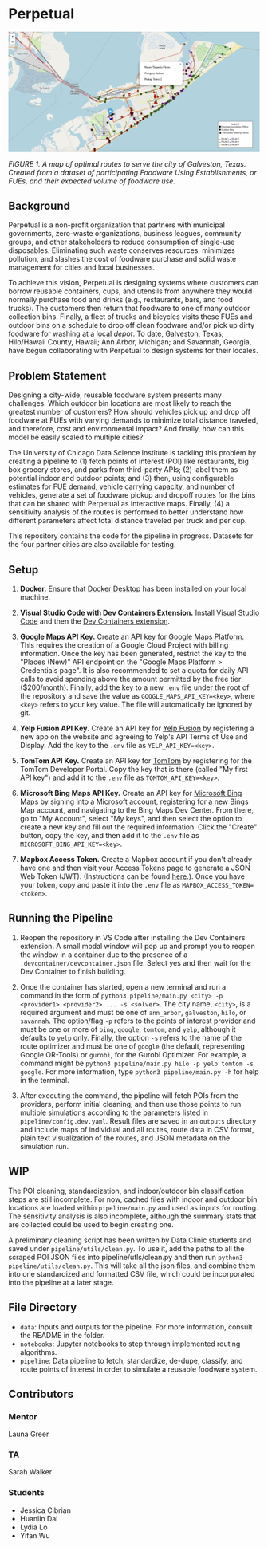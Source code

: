 # Perpetual

![A screenshot of an interactive map of routes for Galveston, Texas.](/data/img/galveston_map.png)

_FIGURE 1. A map of optimal routes to serve the city of Galveston, Texas. Created from a dataset of participating Foodware Using Establishments, or FUEs, and their expected volume of foodware use._

## Background

Perpetual is a non-profit organization that partners with municipal governments, zero-waste organizations, business leagues, community groups, and other stakeholders to reduce consumption of single-use disposables. Eliminating such waste conserves resources, minimizes pollution, and slashes the cost of foodware purchase and solid waste management for cities and local businesses.

To achieve this vision, Perpetual is designing systems where customers can borrow reusable containers, cups, and utensils from anywhere they would normally purchase food and drinks (e.g., restaurants, bars, and food trucks). The customers then return that foodware to one of many outdoor collection bins.  Finally, a fleet of trucks and bicycles visits these FUEs and outdoor bins on a schedule to drop off clean foodware and/or pick up dirty foodware for washing at a local _depot_. To date, Galveston, Texas; Hilo/Hawaii County, Hawaii; Ann Arbor, Michigan; and Savannah, Georgia, have begun collaborating with Perpetual to design systems for their locales.

## Problem Statement

Designing a city-wide, reusable foodware system presents many challenges. Which outdoor bin locations are most likely to reach the greatest number of customers? How should vehicles pick up and drop off foodware at FUEs with varying demands to minimize total distance traveled, and therefore, cost and environmental impact? And finally, how can this model be easily scaled to multiple cities?

The University of Chicago Data Science Institute is tackling this problem by creating a pipeline to (1) fetch points of interest (POI) like restaurants, big box grocery stores, and parks from third-party APIs; (2) label them as potential indoor and outdoor points; and (3) then, using configurable estimates for FUE demand, vehicle carrying capacity, and number of vehicles, generate a set of foodware pickup and dropoff routes for the bins that can be shared with Perpetual as interactive maps. Finally, (4) a sensitivity analysis of the routes is performed to better understand how different parameters affect total distance traveled per truck and per cup.

This repository contains the code for the pipeline in progress. Datasets for the four partner cities are also available for testing.

## Setup

1. **Docker.** Ensure that [Docker Desktop](https://docs.docker.com/engine/install/) has been installed on your local machine.

2. **Visual Studio Code with Dev Containers Extension.** Install [Visual Studio Code](https://code.visualstudio.com/) and then the [Dev Containers extension](https://code.visualstudio.com/docs/devcontainers/tutorial#_install-the-extension).

3. **Google Maps API Key.** Create an API key for [Google Maps Platform](https://developers.google.com/maps/documentation/places/web-service/get-api-key). This requires the creation of a Google Cloud Project with billing information. Once the key has been generated, restrict the key to the "Places (New)" API endpoint on the "Google Maps Platform > Credentials page".  It is also recommended to set a quota for daily API calls to avoid spending above the amount permitted by the free tier ($200/month). Finally, add the key to a new `.env` file under the root of the repository and save the value as `GOOGLE_MAPS_API_KEY=<key>`, where `<key>` refers to your key value. The file will automatically be ignored by git.

4. **Yelp Fusion API Key.** Create an API key for [Yelp Fusion](https://docs.developer.yelp.com/docs/fusion-intro) by registering a new app on the website and agreeing to Yelp's API Terms of Use and Display.  Add the key to the `.env` file as `YELP_API_KEY=<key>`.

5. **TomTom API Key.** Create an API key for [TomTom](https://developer.tomtom.com/knowledgebase/platform/articles/how-to-get-an-tomtom-api-key/) by registering for the TomTom Developer Portal.  Copy the key that is there (called "My first API key") and add it to the `.env` file as `TOMTOM_API_KEY=<key>`.

6. **Microsoft Bing Maps API Key.** Create an API key for [Microsoft Bing Maps](https://learn.microsoft.com/en-us/bingmaps/getting-started/bing-maps-dev-center-help/getting-a-bing-maps-key) by signing into a Microsoft account, registering for a new Bings Map account, and navigating to the Bing Maps Dev Center. From there, go to "My Account", select "My keys", and then select the option to create a new key and fill out the required information. Click the "Create" button, copy the key, and then add it to the `.env` file as `MICROSOFT_BING_API_KEY=<key>`.

7. **Mapbox Access Token.** Create a Mapbox account if you don't already have one and then visit your Access Tokens page to generate a JSON Web Token (JWT). (Instructions can be found [here](https://docs.mapbox.com/help/getting-started/access-tokens/).). Once you have your token, copy and paste it into the `.env` file as `MAPBOX_ACCESS_TOKEN=<token>`.

## Running the Pipeline

1. Reopen the repository in VS Code after installing the Dev Containers extension.  A small modal window will pop up and prompt you to reopen the window in a container due to the presence of a `.devcontainer/devcontainer.json` file.  Select yes and then wait for the Dev Container to finish building.

2. Once the container has started, open a new terminal and run a command in the form of `python3 pipeline/main.py <city> -p <provider1> <provider2> ... -s <solver>`. The city name, `<city>`, is a required argument and must be one of `ann_arbor`, `galveston`, `hilo`, or `savannah`. The option/flag `-p` refers to the points of interest provider and must be one or more of `bing`, `google`, `tomtom`, and `yelp`, although it defaults to `yelp` only. Finally, the option `-s` refers to the name of the route optimizer and must be one of `google` (the default, representing Google OR-Tools) or `gurobi`, for the Gurobi Optimizer. For example, a command might be `python3 pipeline/main.py hilo -p yelp tomtom -s google`. For more information, type `python3 pipeline/main.py -h` for help in the terminal.

3. After executing the command, the pipeline will fetch POIs from the providers, perform initial cleaning, and then use those points to run multiple simulations according to the parameters listed in `pipeline/config.dev.yaml`. Result files are saved in an `outputs` directory and include maps of individual and all routes, route data in CSV format, plain text visualization of the routes, and JSON metadata on the simulation run.

## WIP

The POI cleaning, standardization, and indoor/outdoor bin classification steps are still incomplete. For now, cached files with indoor and outdoor bin locations are loaded within `pipeline/main.py` and used as inputs for routing. The sensitivity analysis is also incomplete, although the summary stats that are collected could be used to begin creating one.

A preliminary cleaning script has been written by Data Clinic students and saved under `pipeline/utils/clean.py`. To use it, add the paths to all the scraped POI JSON files into pipeline/utls/clean.py and then run `python3 pipeline/utils/clean.py`. This will take all the json files, and combine them into one standardized and formatted CSV file, which could be incorporated into the pipeline at a later stage.

## File Directory

- `data`: Inputs and outputs for the pipeline. For more information, consult the README in the folder.
- `notebooks`: Jupyter notebooks to step through implemented routing algorithms.
- `pipeline`: Data pipeline to fetch, standardize, de-dupe, classify, and route points of interest in order to simulate a reusable foodware system.

## Contributors

### Mentor
Launa Greer

### TA
Sarah Walker

### Students
- Jessica Cibrian
- Huanlin Dai
- Lydia Lo
- Yifan Wu
